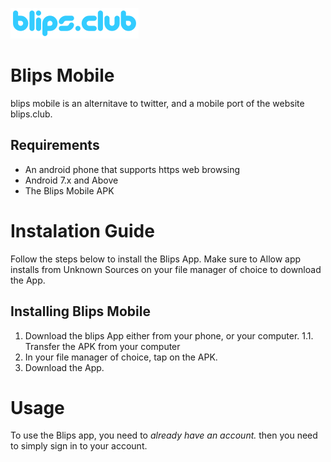 ![Blips.club Logo](https://raw.githubusercontent.com/NewmanWasTaken/blipsmobileandroid/main/blipsLOGO.png)

# Blips Mobile
blips mobile is an alternitave to twitter, and a mobile port of the website blips.club.

## Requirements
* An android phone that supports https web browsing
* Android 7.x and Above
* The Blips Mobile APK

# Instalation Guide
Follow the steps below to install the Blips App. Make sure to Allow app installs from Unknown Sources on your file manager of choice to download the App.

## Installing Blips Mobile
1. Download the blips App either from your phone, or your computer.
1.1. Transfer the APK from your computer
2. In your file manager of choice, tap on the APK.
3. Download the App.

#  Usage
To use the Blips app, you need to _already have an account._ then you need to simply sign in to your account.
